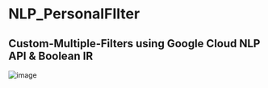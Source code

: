 # NLP_PersonalFIlter


## Custom-Multiple-Filters using Google Cloud NLP API & Boolean IR

![image](https://user-images.githubusercontent.com/38004643/59550078-7d86be80-8fa1-11e9-9f62-086fa26465cb.png)
